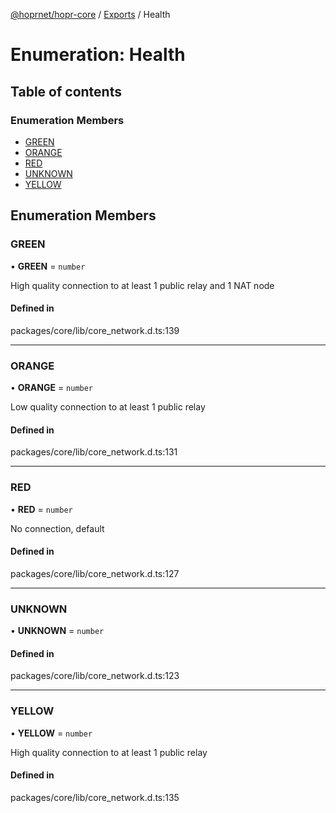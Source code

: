 [@hoprnet/hopr-core](../README.md) / [Exports](../modules.md) / Health

# Enumeration: Health

## Table of contents

### Enumeration Members

- [GREEN](Health.md#green)
- [ORANGE](Health.md#orange)
- [RED](Health.md#red)
- [UNKNOWN](Health.md#unknown)
- [YELLOW](Health.md#yellow)

## Enumeration Members

### GREEN

• **GREEN** = `number`

High quality connection to at least 1 public relay and 1 NAT node

#### Defined in

packages/core/lib/core_network.d.ts:139

___

### ORANGE

• **ORANGE** = `number`

Low quality connection to at least 1 public relay

#### Defined in

packages/core/lib/core_network.d.ts:131

___

### RED

• **RED** = `number`

No connection, default

#### Defined in

packages/core/lib/core_network.d.ts:127

___

### UNKNOWN

• **UNKNOWN** = `number`

#### Defined in

packages/core/lib/core_network.d.ts:123

___

### YELLOW

• **YELLOW** = `number`

High quality connection to at least 1 public relay

#### Defined in

packages/core/lib/core_network.d.ts:135
